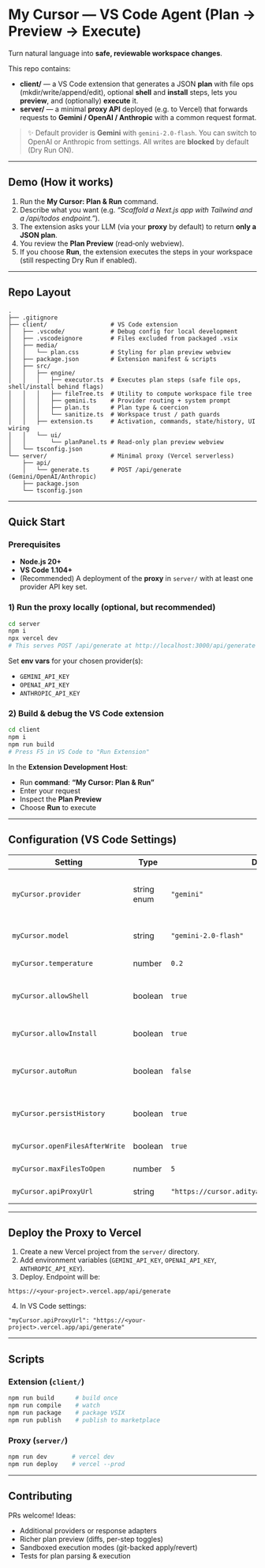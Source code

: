 # My Cursor — VS Code Agent (Plan → Preview → Execute)

Turn natural language into **safe, reviewable workspace changes**.

This repo contains:

- **client/** — a VS Code extension that generates a JSON **plan** with file ops (mkdir/write/append/edit), optional **shell** and **install** steps, lets you **preview**, and (optionally) **execute** it.
- **server/** — a minimal **proxy API** deployed (e.g. to Vercel) that forwards requests to **Gemini / OpenAI / Anthropic** with a common request format.

> ✨ Default provider is **Gemini** with `gemini-2.0-flash`. You can switch to OpenAI or Anthropic from settings. All writes are **blocked** by default (Dry Run ON).

---

## Demo (How it works)

1. Run the **My Cursor: Plan & Run** command.
2. Describe what you want (e.g. _“Scaffold a Next.js app with Tailwind and a /api/todos endpoint.”_).
3. The extension asks your LLM (via your **proxy** by default) to return **only a JSON plan**.
4. You review the **Plan Preview** (read‑only webview).
5. If you choose **Run**, the extension executes the steps in your workspace (still respecting Dry Run if enabled).

---

## Repo Layout

```
.
├── .gitignore
├── client/                  # VS Code extension
│   ├── .vscode/             # Debug config for local development
│   ├── .vscodeignore        # Files excluded from packaged .vsix
│   ├── media/
│   │   └── plan.css         # Styling for plan preview webview
│   ├── package.json         # Extension manifest & scripts
│   ├── src/
│   │   ├── engine/
│   │   │   ├── executor.ts  # Executes plan steps (safe file ops, shell/install behind flags)
│   │   │   ├── fileTree.ts  # Utility to compute workspace file tree
│   │   │   ├── gemini.ts    # Provider routing + system prompt
│   │   │   ├── plan.ts      # Plan type & coercion
│   │   │   └── sanitize.ts  # Workspace trust / path guards
│   │   ├── extension.ts     # Activation, commands, state/history, UI wiring
│   │   └── ui/
│   │       └── planPanel.ts # Read‑only plan preview webview
│   └── tsconfig.json
└── server/                  # Minimal proxy (Vercel serverless)
    ├── api/
    │   └── generate.ts      # POST /api/generate (Gemini/OpenAI/Anthropic)
    ├── package.json
    └── tsconfig.json
```

---

## Quick Start

### Prerequisites

- **Node.js 20+**
- **VS Code 1.104+**
- (Recommended) A deployment of the **proxy** in `server/` with at least one provider API key set.

### 1) Run the proxy locally (optional, but recommended)

```bash
cd server
npm i
npx vercel dev
# This serves POST /api/generate at http://localhost:3000/api/generate
```

Set **env vars** for your chosen provider(s):

- `GEMINI_API_KEY`
- `OPENAI_API_KEY`
- `ANTHROPIC_API_KEY`

### 2) Build & debug the VS Code extension

```bash
cd client
npm i
npm run build
# Press F5 in VS Code to "Run Extension"
```

In the **Extension Development Host**:

- Run **command**: **“My Cursor: Plan & Run”**
- Enter your request
- Inspect the **Plan Preview**
- Choose **Run** to execute

---

## Configuration (VS Code Settings)

| Setting | Type | Default | Description |
| --- | --- | --- | --- |
| `myCursor.provider` | string enum | `"gemini"` | Provider routed via the proxy: `"gemini"`, `"openai"`, `"anthropic"` |
| `myCursor.model` | string | `"gemini-2.0-flash"` | Model id for the selected provider |
| `myCursor.temperature` | number | `0.2` | Generation temperature |
| `myCursor.allowShell` | boolean | `true` | Allow `shell` steps (guarded by Workspace Trust) |
| `myCursor.allowInstall` | boolean | `true` | Allow `install` steps (requires `allowShell=true`) |
| `myCursor.autoRun` | boolean | `false` | Skip Run confirmation and execute immediately |
| `myCursor.persistHistory` | boolean | `true` | Persist conversation history between sessions |
| `myCursor.openFilesAfterWrite` | boolean | `true` | Auto‑open files created/edited |
| `myCursor.maxFilesToOpen` | number | `5` | Limit how many files auto‑open |
| `myCursor.apiProxyUrl` | string | `"https://cursor.adityamishra.tech/api/generate"` | Proxy endpoint to call |

---

## Deploy the Proxy to Vercel

1. Create a new Vercel project from the `server/` directory.
2. Add environment variables (`GEMINI_API_KEY`, `OPENAI_API_KEY`, `ANTHROPIC_API_KEY`).
3. Deploy. Endpoint will be:

```
https://<your-project>.vercel.app/api/generate
```

4. In VS Code settings:

```
"myCursor.apiProxyUrl": "https://<your-project>.vercel.app/api/generate"
```

---

## Scripts

### Extension (`client/`)

```bash
npm run build      # build once
npm run compile    # watch
npm run package    # package VSIX
npm run publish    # publish to marketplace
```

### Proxy (`server/`)

```bash
npm run dev       # vercel dev
npm run deploy    # vercel --prod
```

---

## Contributing

PRs welcome! Ideas:
- Additional providers or response adapters
- Richer plan preview (diffs, per-step toggles)
- Sandboxed execution modes (git-backed apply/revert)
- Tests for plan parsing & execution
